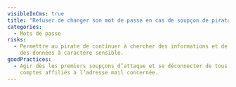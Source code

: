 ```yaml
---
visibleInCms: true
title: "Refuser de changer son mot de passe en cas de soupçon de piratage. "
categories:
  - Mots de passe
risks:
  - Permettre au pirate de continuer à chercher des informations et de collecter
    des données à caractère sensible.
goodPractices:
  - Agir dès les premiers soupçons d’attaque et se déconnecter de tous les
    comptes affiliés à l’adresse mail concernée.
---
```

